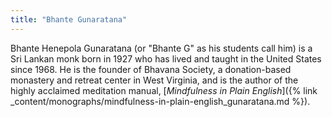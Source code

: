 ```yaml
---
title: "Bhante Gunaratana"
---
```


Bhante Henepola Gunaratana (or "Bhante G" as his students call him) is a Sri Lankan monk born in 1927 who has lived and taught in the United States since 1968. He is the founder of Bhavana Society, a donation-based monastery and retreat center in West Virginia, and is the author of the highly acclaimed meditation manual, [_Mindfulness in Plain English_]({% link _content/monographs/mindfulness-in-plain-english_gunaratana.md %}).
